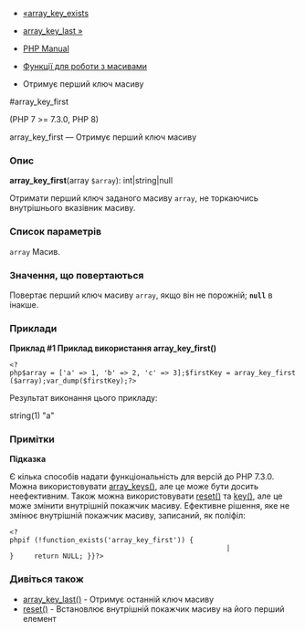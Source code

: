 - [«array_key_exists](function.array-key-exists.md)
- [array_key_last »](function.array-key-last.md)

- [PHP Manual](index.md)
- [Функції для роботи з масивами](ref.array.md)
- Отримує перший ключ масиву

#array_key_first

(PHP 7 \>= 7.3.0, PHP 8)

array_key_first — Отримує перший ключ масиву

### Опис

**array_key_first**(array `$array`): int\|string\|null

Отримати перший ключ заданого масиву `array`, не торкаючись внутрішнього
вказівник масиву.

### Список параметрів

`array`
Масив.

### Значення, що повертаються

Повертає перший ключ масиву `array`, якщо він не порожній; **`null`** в
інакше.

### Приклади

**Приклад #1 Приклад використання **array_key_first()****

` <?php$array = ['a' => 1, 'b' => 2, 'c' => 3];$firstKey = array_key_first($array);var_dump($firstKey);?> `

Результат виконання цього прикладу:

string(1) "a"

### Примітки

**Підказка**

Є кілька способів надати функціональність для версій до PHP
7.3.0. Можна використовувати [array_keys()](function.array-keys.md), але
це може бути досить неефективним. Також можна використовувати
[reset()](function.reset.md) та [key()](function.key.md), але це
може змінити внутрішній покажчик масиву. Ефективне рішення,
яке не змінює внутрішній покажчик масиву, записаний, як
поліфіл:

`<?phpif (!function_exists('array_key_first')) {                                                                              | }     return NULL; }}?> `

### Дивіться також

- [array_key_last()](function.array-key-last.md) - Отримує
останній ключ масиву
- [reset()](function.reset.md) - Встановлює внутрішній покажчик
масиву на його перший елемент
